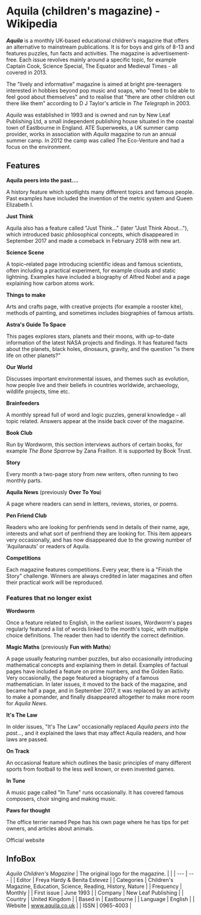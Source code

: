 # Aquila (children's magazine) - Wikipedia

***Aquila*** is a monthly UK-based educational children's magazine that offers an alternative to mainstream publications. It is for boys and girls of 8-13 and features puzzles, fun facts and activities. The magazine is advertisement-free. Each issue revolves mainly around a specific topic, for example Captain Cook, Science Special, The Equator and Medieval Times \- all covered in 2013. 

The "lively and informative" magazine is aimed at bright pre-teenagers interested in hobbies beyond pop music and soaps, who "need to be able to feel good about themselves" and to realise that "there are other children out there like them" according to D J Taylor's article in *The Telegraph* in 2003. 

*Aquila* was established in 1993 and is owned and run by New Leaf Publishing Ltd, a small independent publishing house situated in the coastal town of Eastbourne in England. ATE Superweeks, a UK summer camp provider, works in association with *Aquila* magazine to run an annual summer camp. In 2012 the camp was called The Eco-Venture and had a focus on the environment. 

## Features

**Aquila peers into the past....** 

A history feature which spotlights many different topics and famous people. Past examples have included the invention of the metric system and Queen Elizabeth I. 

**Just Think** 

Aquila also has a feature called "Just Think..." (later "Just Think About..."), which introduced basic philosophical concepts, which disappeared in September 2017 and made a comeback in February 2018 with new art. 

**Science Scene** 

A topic–related page introducing scientific ideas and famous scientists, often including a practical experiment, for example clouds and static lightning. Examples have included a biography of Alfred Nobel and a page explaining how carbon atoms work. 

**Things to make** 

Arts and crafts page, with creative projects (for example a rooster kite), methods of painting, and sometimes includes biographies of famous artists. 

**Astra's Guide To Space** 

This pages explores stars, planets and their moons, with up-to-date information of the latest NASA projects and findings. It has featured facts about the planets, black holes, dinosaurs, gravity, and the question "is there life on other planets?" 

**Our World** 

Discusses important environmental issues, and themes such as evolution, how people live and their beliefs in countries worldwide, archaeology, wildlife projects, time etc. 

**Brainfeeders** 

A monthly spread full of word and logic puzzles, general knowledge – all topic related. Answers appear at the inside back cover of the magazine. 

**Book Club** 

Run by Wordworm, this section interviews authors of certain books, for example *The Bone Sparrow* by Zana Fraillon. It is supported by Book Trust. 

**Story**  

Every month a two-page story from new writers, often running to two monthly parts. 

**Aquila News** (previously **Over To You**) 

A page where readers can send in letters, reviews, stories, or poems. 

**Pen Friend Club** 

Readers who are looking for penfriends send in details of their name, age, interests and what sort of penfriend they are looking for. This item appears very occasionally, and has now disappeared due to the growing number of 'Aquilanauts' or readers of Aquila. 

**Competitions** 

Each magazine features competitions. Every year, there is a "Finish the Story" challenge. Winners are always credited in later magazines and often their practical work will be reproduced. 

### Features that no longer exist

**Wordworm** 

Once a feature related to English, in the earliest issues, Wordworm's pages regularly featured a list of words linked to the month's topic, with multiple choice definitions. The reader then had to identify the correct definition. 

**Magic Maths** (previously **Fun with Maths**) 

A page usually featuring number puzzles, but also occasionally introducing mathematical concepts and explaining them in detail. Examples of factual pages have included a feature on prime numbers, and the Golden Ratio. Very occasionally, the page featured a biography of a famous mathematician. In later issues, it moved to the back of the magazine, and became half a page, and in September 2017, it was replaced by an activity to make a pomander, and finally disappeared altogether to make more room for *Aquila News*. 

**It's The Law** 

In older issues, "It's The Law" occasionally replaced *Aquila peers into the past...*, and it explained the laws that may affect Aquila readers, and how laws are passed. 

**On Track** 

An occasional feature which outlines the basic principles of many different sports from football to the less well known, or even invented games. 

**In Tune** 

A music page called "In Tune" runs occasionally. It has covered famous composers, choir singing and making music. 

**Paws for thought** 

The office terrier named Pepe has his own page where he has tips for pet owners, and articles about animals.   

Official website 

## InfoBox

*Aquila Children's Magazine*
| The original logo for the magazine. | |
| --- | --- |
| Editor | Freya Hardy & Benita Estevez |
| Categories | Children's Magazine, Education, Science, Reading, History, Nature |
| Frequency | Monthly |
| First issue | June 1993 |
| Company | New Leaf Publishing |
| Country | United Kingdom |
| Based in | Eastbourne |
| Language | English |
| Website | www.aquila.co.uk |
| ISSN | 0965-4003 |
